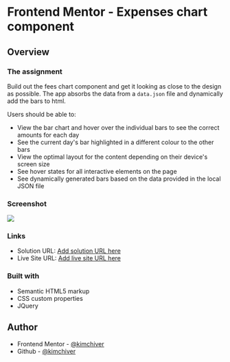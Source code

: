 # Frontend Mentor - Expenses chart component

## Overview

### The assignment

Build out the fees chart component and get it looking as close to the design as possible.
The app absorbs the data from a `data.json` file and dynamically add the bars to html.

Users should be able to:

- View the bar chart and hover over the individual bars to see the correct amounts for each day
- See the current day's bar highlighted in a different colour to the other bars
- View the optimal layout for the content depending on their device's screen size
- See hover states for all interactive elements on the page
- See dynamically generated bars based on the data provided in the local JSON file

### Screenshot

![](./screenshot.jpg)

### Links

- Solution URL: [Add solution URL here](https://www.frontendmentor.io/profile/kimchiver)
- Live Site URL: [Add live site URL here](https://kimchiver.github.io/)

### Built with

- Semantic HTML5 markup
- CSS custom properties
- JQuery


## Author

- Frontend Mentor - [@kimchiver](https://www.frontendmentor.io/profile/kimchiver)
- Github - [@kimchiver](https://github.com/kimchiver)
